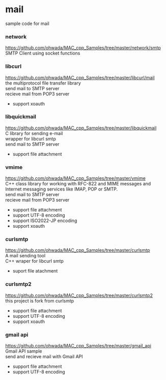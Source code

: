 mail
===============

sample code for mail <br/>

### network
https://github.com/ohwada/MAC_cpp_Samples/tree/master/network/smtp <br/>
SMTP Client using socket functions <br/>

### libcurl
https://github.com/ohwada/MAC_cpp_Samples/tree/master/libcurl/mail <br/>
the multiprotocol file transfer library <br/> 
send mail to SMTP server <br/>
recieve mail from POP3 server <br/>
- support xoauth <br/>

### libquickmail
https://github.com/ohwada/MAC_cpp_Samples/tree/master/libquickmail <br/>
C library for sending e-mail <br/>
wrapper for libcurl smtp <br/>
send mail to SMTP server <br/>
- support file attachment <br/>

### vmime
https://github.com/ohwada/MAC_cpp_Samples/tree/master/vmime <br/>
C++ class library for working with RFC-822 and MIME messages and Internet messaging services like IMAP, POP or SMTP. <br/>
send mail to SMTP server <br/>
recieve mail from POP3 server <br/>
- support file attachment <br/>
- support UTF-8 encoding <br/>
- support ISO2022-JP encoding <br/>
- support xoauth <br/>

### curlsmtp
https://github.com/ohwada/MAC_cpp_Samples/tree/master/curlsmtp <br/>
A mail sending tool <br/>
C++ wraper for libcurl smtp <br/>
- suport file atachment <br/>

### curlsmtp2
https://github.com/ohwada/MAC_cpp_Samples/tree/master/curlsmtp2 <br/>
this project is fork from  curlsmtp <br/>
- support file attachment <br/>
- support UTF-8 encoding <br/>
- support xoauth <br/>


### gmail api 
https://github.com/ohwada/MAC_cpp_Samples/tree/master/gmail_api <br/>
Gmail API sample <br/>
send and recieve mail with Gmail API <br/>
- support file attachment <br/>
- support UTF-8 encoding  <br/>

